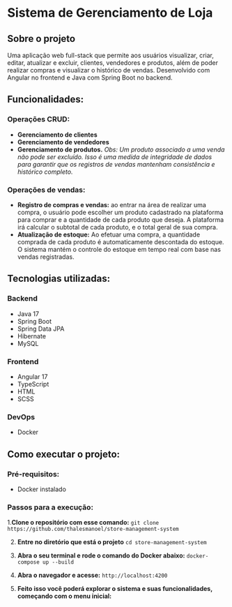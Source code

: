 # Sistema de Gerenciamento de Loja

## Sobre o projeto
Uma aplicação web full-stack que permite aos usuários visualizar, criar, editar, atualizar e excluir, clientes, vendedores e produtos, além de poder realizar compras e visualizar o histórico de vendas. Desenvolvido com Angular no frontend e Java com Spring Boot no backend.

## Funcionalidades:
### Operações CRUD:
- **Gerenciamento de clientes**
- **Gerenciamento de vendedores**
- **Gerenciamento de produtos.** *Obs: Um produto associado a uma venda não pode ser excluído. Isso é uma medida de integridade de dados para garantir que os registros de vendas mantenham consistência e histórico completo.*

### Operações de vendas:
- **Registro de compras e vendas:** ao entrar na área de realizar uma compra, o usuário pode escolher um produto cadastrado na plataforma para comprar e a quantidade de cada produto que deseja. A plataforma irá calcular o subtotal de cada produto, e o total geral de sua compra.
- **Atualização de estoque:** Ao efetuar uma compra, a quantidade comprada de cada produto é automaticamente descontada do estoque. O sistema mantém o controle do estoque em tempo real com base nas vendas registradas.

## Tecnologias utilizadas:
### Backend
- Java 17
- Spring Boot
- Spring Data JPA
- Hibernate
- MySQL

### Frontend
- Angular 17
- TypeScript
- HTML
- SCSS

### DevOps
- Docker

## Como executar o projeto:
### Pré-requisitos:
- Docker instalado

### Passos para a execução:
1.**Clone o repositório com esse comando:**
``git clone https://github.com/thalesmanoel/store-management-system``

2. **Entre no diretório que está o projeto**
``cd store-management-system``

3. **Abra o seu terminal e rode o comando do Docker abaixo:**
``docker-compose up --build``

4. **Abra o navegador e acesse:**
``http://localhost:4200``

5. **Feito isso você poderá explorar o sistema e suas funcionalidades, começando com o menu inicial:**






